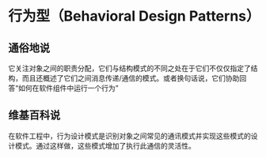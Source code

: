 # 行为型（Behavioral Design Patterns）

## 通俗地说

它关注对象之间的职责分配，它们与结构模式的不同之处在于它们不仅仅指定了结构，而且还概述了它们之间消息传递/通信的模式。或者换句话说，它们协助回答“如何在软件组件中运行一个行为”

## 维基百科说

在软件工程中，行为设计模式是识别对象之间常见的通讯模式并实现这些模式的设计模式。通过这样做，这些模式增加了执行此通信的灵活性。
